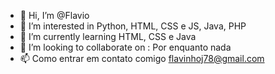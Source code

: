 - 👋 Hi, I’m @Flavio
- 👀 I’m interested in  Python, HTML, CSS e JS, Java, PHP
- 🌱 I’m currently learning  HTML, CSS e Java
- 💞️ I’m looking to collaborate on : Por enquanto nada
- 📫 Como entrar em contato comigo flavinhoj78@gmail.com

